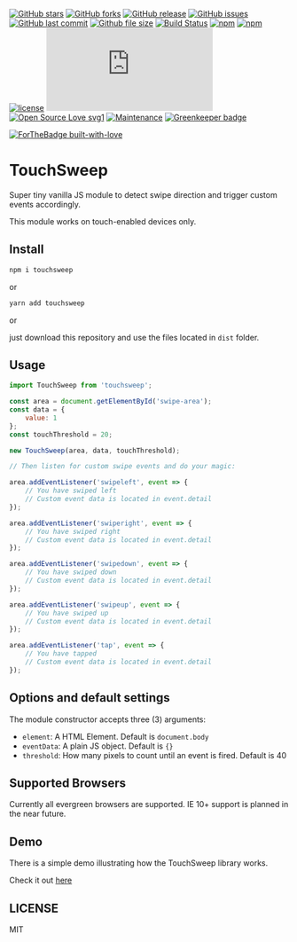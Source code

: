 [![GitHub stars](https://img.shields.io/github/stars/scriptex/touchsweep.svg?style=social&label=Stars)](https://github.com/scriptex/touchsweep)
[![GitHub forks](https://img.shields.io/github/forks/scriptex/touchsweep.svg?style=social&label=Fork)](https://github.com/scriptex/touchsweep/network#fork-destination-box)
[![GitHub release](https://img.shields.io/github/release/scriptex/touchsweep.svg)](https://github.com/scriptex/touchsweep/releases/latest)
[![GitHub issues](https://img.shields.io/github/issues/scriptex/touchsweep.svg)](https://github.com/scriptex/touchsweep/issues)
[![GitHub last commit](https://img.shields.io/github/last-commit/scriptex/touchsweep.svg)](https://github.com/scriptex/touchsweep/commits/master)
[![Github file size](https://img.shields.io/github/size/scriptex/touchsweep/dist/touchsweep.min.js.svg)](https://github.com/scriptex/touchsweep)
[![Build Status](https://travis-ci.org/scriptex/touchsweep.svg?branch=master)](https://travis-ci.org/scriptex/touchsweep)
[![npm](https://img.shields.io/npm/dt/touchsweep.svg)](https://www.npmjs.com/package/touchsweep)
[![npm](https://img.shields.io/npm/v/touchsweep.svg)](https://www.npmjs.com/package/touchsweep)
[![license](https://img.shields.io/github/license/scriptex/touchsweep.svg)](https://github.com/scriptex/touchsweep)
[![Analytics](https://ga-beacon.appspot.com/UA-83446952-1/github.com/scriptex/touchsweep/README.md)](https://github.com/scriptex/touchsweep/)
[![Open Source Love svg1](https://badges.frapsoft.com/os/v1/open-source.svg?v=103)](https://github.com/scriptex/touchsweep/)
[![Maintenance](https://img.shields.io/badge/Maintained%3F-yes-green.svg)](https://github.com/scriptex/touchsweep/graphs/commit-activity)
[![Greenkeeper badge](https://badges.greenkeeper.io/scriptex/touchsweep.svg)](https://greenkeeper.io/)

[![ForTheBadge built-with-love](http://ForTheBadge.com/images/badges/built-with-love.svg)](https://github.com/scriptex/)

# TouchSweep

Super tiny vanilla JS module to detect swipe direction and trigger custom events accordingly.

This module works on touch-enabled devices only.

## Install

```sh
npm i touchsweep
```

or

```sh
yarn add touchsweep
```

or

just download this repository and use the files located in `dist` folder.

## Usage

```javascript
import TouchSweep from 'touchsweep';

const area = document.getElementById('swipe-area');
const data = {
	value: 1
};
const touchThreshold = 20;

new TouchSweep(area, data, touchThreshold);

// Then listen for custom swipe events and do your magic:

area.addEventListener('swipeleft', event => {
	// You have swiped left
	// Custom event data is located in event.detail
});

area.addEventListener('swiperight', event => {
	// You have swiped right
	// Custom event data is located in event.detail
});

area.addEventListener('swipedown', event => {
	// You have swiped down
	// Custom event data is located in event.detail
});

area.addEventListener('swipeup', event => {
	// You have swiped up
	// Custom event data is located in event.detail
});

area.addEventListener('tap', event => {
	// You have tapped
	// Custom event data is located in event.detail
});
```

## Options and default settings

The module constructor accepts three (3) arguments:

-   `element`: A HTML Element. Default is `document.body`
-   `eventData`: A plain JS object. Default is `{}`
-   `threshold`: How many pixels to count until an event is fired. Default is 40

## Supported Browsers

Currently all evergreen browsers are supported.
IE 10+ support is planned in the near future.

## Demo

There is a simple demo illustrating how the TouchSweep library works.

Check it out [here](https://github.com/scriptex/touchsweep/blob/master/demo/index.html)

## LICENSE

MIT
